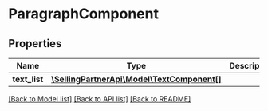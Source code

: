 # ParagraphComponent

## Properties
Name | Type | Description | Notes
------------ | ------------- | ------------- | -------------
**text_list** | [**\SellingPartnerApi\Model\TextComponent[]**](TextComponent.md) |  | 

[[Back to Model list]](../README.md#documentation-for-models) [[Back to API list]](../README.md#documentation-for-api-endpoints) [[Back to README]](../README.md)


